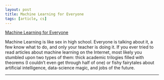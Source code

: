 ```yaml
---
layout: post
title: Machine Learning for Everyone
tags: [article, cs]
---
```


<!--more-->

[Machine Learning for Everyone](https://vas3k.com/blog/machine_learning/)

Machine Learning is like sex in high school. Everyone is talking about it, a few know what to do, and only your teacher is doing it. If you ever tried to read articles about machine learning on the Internet, most likely you stumbled upon two types of them: thick academic trilogies filled with theorems (I couldn’t even get through half of one) or fishy fairytales about artificial intelligence, data-science magic, and jobs of the future.

---